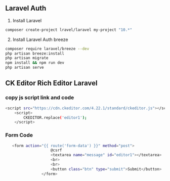 ## Laravel Auth

1. Install Laravel

```bash
composer create-project lravel/laravel my-project "10.*"
```

2. Install Laravel Auth breeze

```bash
composer require laravel/breeze --dev
php artisan breeze:install
php artisan migrate
npm install && npm run dev
php artisan serve
```

## CK Editor Rich Editor Laravel

### copy js script link and code
```bash
<script src="https://cdn.ckeditor.com/4.22.1/standard/ckeditor.js"></script>
    <script>
        CKEDITOR.replace('editor1');
    </script>
```

### Form Code
```bash
   <form action="{{ route('form-data') }}" method="post">
                    @csrf
                    <textarea name="message" id="editor1"></textarea>
                    <br>
                    <br>
                    <button class="btn" type="submit">Submit</button>
                </form>
```
